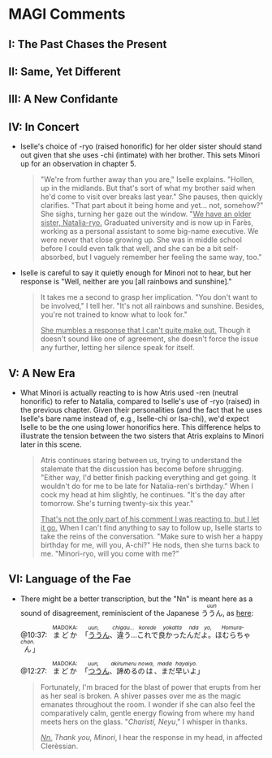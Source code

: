 # MAGI Comments

## I: The Past Chases the Present

## II: Same, Yet Different

## III: A New Confidante

## IV: In Concert

- Iselle's choice of -ryo (raised honorific) for her older sister should stand out given that she uses -chi (intimate) with her brother. This sets Minori up for an observation in chapter 5.
    > "We're from further away than you are," Iselle explains. "Hollen, up in the midlands. But that's sort of what my brother said when he'd come to visit over breaks last year." She pauses, then quickly clarifies. "That part about it being home and yet… not, somehow?" She sighs, turning her gaze out the window. "<span style="text-decoration: underline;">We have an older sister, Natalia-ryo.</span> Graduated university and is now up in Farès, working as a personal assistant to some big-name executive. We were never that close growing up. She was in middle school before I could even talk that well, and she can be a bit self-absorbed, but I vaguely remember her feeling the same way, too."

- Iselle is careful to say it quietly enough for Minori not to hear, but her response is "Well, neither are you [all rainbows and sunshine]."
    > It takes me a second to grasp her implication. "You don't want to be involved," I tell her. "It's not all rainbows and sunshine. Besides, you're not trained to know what to look for."
    > 
    > <span style="text-decoration: underline;">She mumbles a response that I can't quite make out.</span> Though it doesn't sound like one of agreement, she doesn't force the issue any further, letting her silence speak for itself.

## V: A New Era

- What Minori is actually reacting to is how Atris used -ren (neutral honorific) to refer to Natalia, compared to Iselle's use of -ryo (raised) in the previous chapter. Given their personalities (and the fact that he uses Iselle's bare name instead of, e.g., Iselle-chi or Isa-chi), we'd expect Iselle to be the one using lower honorifics here. This difference helps to illustrate the tension between the two sisters that Atris explains to Minori later in this scene.
    > Atris continues staring between us, trying to understand the stalemate that the discussion has become before shrugging. "Either way, I'd better finish packing everything and get going. It wouldn't do for me to be late for Natalia-ren's birthday." When I cock my head at him slightly, he continues. "It's the day after tomorrow. She's turning twenty-six this year."
    > 
    > <span style="text-decoration: underline;">That's not the only part of his comment I was reacting to, but I let it go.</span> When I can't find anything to say to follow up, Iselle starts to take the reins of the conversation. "Make sure to wish her a happy birthday for me, will you, A-chi?" He nods, then she turns back to me. "Minori-ryo, will you come with me?"


## VI: Language of the Fae

- There might be a better transcription, but the "Nn" is meant here as a sound of disagreement, reminiscient of the Japanese <ruby><rb>ううん</rb><rt style="font-size: 75%;">*uun*</rt></ruby>, as [here](https://www.google.com/url?q=https://www.crunchyroll.com/puella-magi-madoka-magica/episode-12-my-very-best-friend-591757):

    @10:37: &nbsp; <ruby><rb>まどか</rb><rt style="font-size: 75%;">MADOKA:</rt>　「<rb style="text-decoration: underline;">ううん</rb><rt style="font-size: 75%;">*uun,*</rt>、<rb>違う...</rb><rt style="font-size: 75%;">*chigau...*</rt><rb>これで</rb><rt style="font-size: 75%;">*korede*</rt><rb>良かった</rb><rt style="font-size: 75%;">*yokatta*</rt><rb>んだ</rb><rt style="font-size: 75%;">*nda*</rt><rb>よ。</rb><rt style="font-size: 75%;">*yo,*</rt><rb>ほむらちゃん</rb><rt style="font-size: 75%;">*Homura-chan.*</rt>」</ruby>

    @12:27: &nbsp; <ruby><rb>まどか</rb><rt style="font-size: 75%;">MADOKA:</rt>　「<rb style="text-decoration: underline;">つうん</rb><rt style="font-size: 75%;">*uun,*</rt>、<rb>諦める</rb><rt style="font-size: 75%;">*akirumeru*</rt><rb>の</rb><rt style="font-size: 75%;">*no*</rt><rb>は</rb><rt style="font-size: 75%;">*wa,*</rt>、<rb>まだ</rb><rt style="font-size: 75%;">*mada*</rt><rb>早い</rb><rt style="font-size: 75%;">*hayai*</rt><rb>よ</rb><rt style="font-size: 75%;">*yo.*</rt>」</ruby>

    > Fortunately, I'm braced for the blast of power that erupts from her as her seal is broken. A shiver passes over me as the magic emanates throughout the room. I wonder if she can also feel the comparatively calm, gentle energy flowing from where my hand meets hers on the glass. "*Charistí, Neyu*," I whisper in thanks.
    > 
    > *<span style="text-decoration: underline;">Nn.</span> Thank you, Minori*, I hear the response in my head, in affected Clerèssian.